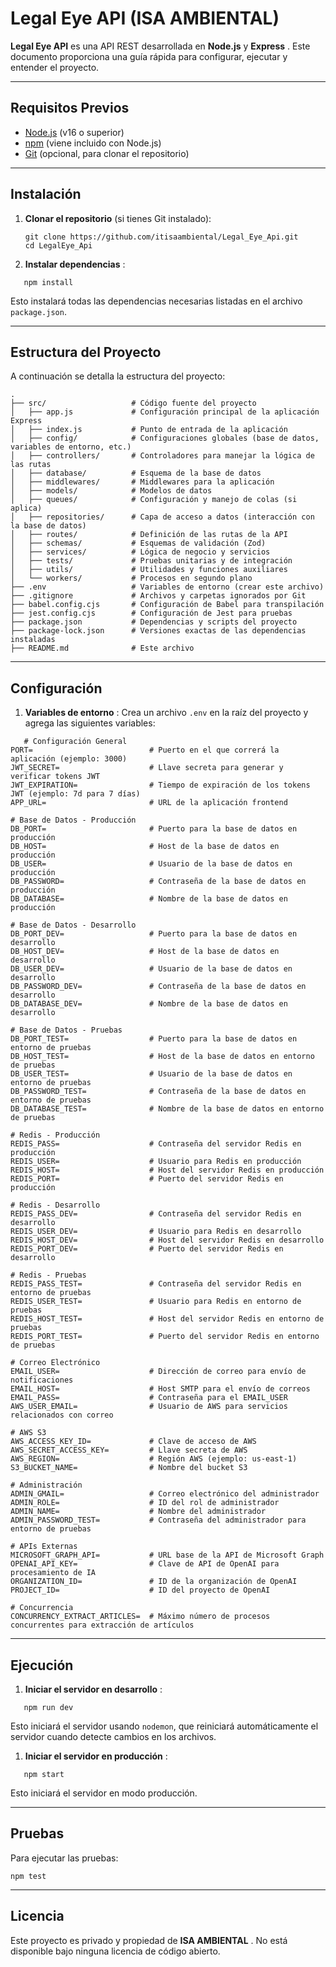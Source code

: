 # Legal Eye API (ISA AMBIENTAL)

**Legal Eye API** es una API REST desarrollada en **Node.js** y  **Express** . Este documento proporciona una guía rápida para configurar, ejecutar y entender el proyecto.

---

## Requisitos Previos

* [Node.js](https://nodejs.org/) (v16 o superior)
* [npm](https://www.npmjs.com/) (viene incluido con Node.js)
* [Git](https://git-scm.com/) (opcional, para clonar el repositorio)

---

## Instalación

1. **Clonar el repositorio** (si tienes Git instalado):

   ```
   git clone https://github.com/itisaambiental/Legal_Eye_Api.git
   cd LegalEye_Api
   ```
2. **Instalar dependencias** :

```
   npm install
```

   Esto instalará todas las dependencias necesarias listadas en el archivo `package.json`.

---

## Estructura del Proyecto

A continuación se detalla la estructura del proyecto:

```
.
├── src/                   # Código fuente del proyecto
│   ├── app.js             # Configuración principal de la aplicación Express
│   ├── index.js           # Punto de entrada de la aplicación
│   ├── config/            # Configuraciones globales (base de datos, variables de entorno, etc.)
│   ├── controllers/       # Controladores para manejar la lógica de las rutas
│   ├── database/          # Esquema de la base de datos
│   ├── middlewares/       # Middlewares para la aplicación
│   ├── models/            # Modelos de datos
│   ├── queues/            # Configuración y manejo de colas (si aplica)
│   ├── repositories/      # Capa de acceso a datos (interacción con la base de datos)
│   ├── routes/            # Definición de las rutas de la API
│   ├── schemas/           # Esquemas de validación (Zod)
│   ├── services/          # Lógica de negocio y servicios
│   ├── tests/             # Pruebas unitarias y de integración
│   ├── utils/             # Utilidades y funciones auxiliares
│   └── workers/           # Procesos en segundo plano
├── .env                   # Variables de entorno (crear este archivo)
├── .gitignore             # Archivos y carpetas ignorados por Git
├── babel.config.cjs       # Configuración de Babel para transpilación
├── jest.config.cjs        # Configuración de Jest para pruebas
├── package.json           # Dependencias y scripts del proyecto
├── package-lock.json      # Versiones exactas de las dependencias instaladas
├── README.md              # Este archivo
```

---

## Configuración

1. **Variables de entorno** :
   Crea un archivo `.env` en la raíz del proyecto y agrega las siguientes variables:

```
   # Configuración General
PORT=                          # Puerto en el que correrá la aplicación (ejemplo: 3000)
JWT_SECRET=                    # Llave secreta para generar y verificar tokens JWT
JWT_EXPIRATION=                # Tiempo de expiración de los tokens JWT (ejemplo: 7d para 7 días)
APP_URL=                       # URL de la aplicación frontend

# Base de Datos - Producción
DB_PORT=                       # Puerto para la base de datos en producción
DB_HOST=                       # Host de la base de datos en producción
DB_USER=                       # Usuario de la base de datos en producción
DB_PASSWORD=                   # Contraseña de la base de datos en producción
DB_DATABASE=                   # Nombre de la base de datos en producción

# Base de Datos - Desarrollo
DB_PORT_DEV=                   # Puerto para la base de datos en desarrollo
DB_HOST_DEV=                   # Host de la base de datos en desarrollo
DB_USER_DEV=                   # Usuario de la base de datos en desarrollo
DB_PASSWORD_DEV=               # Contraseña de la base de datos en desarrollo
DB_DATABASE_DEV=               # Nombre de la base de datos en desarrollo

# Base de Datos - Pruebas
DB_PORT_TEST=                  # Puerto para la base de datos en entorno de pruebas
DB_HOST_TEST=                  # Host de la base de datos en entorno de pruebas
DB_USER_TEST=                  # Usuario de la base de datos en entorno de pruebas
DB_PASSWORD_TEST=              # Contraseña de la base de datos en entorno de pruebas
DB_DATABASE_TEST=              # Nombre de la base de datos en entorno de pruebas

# Redis - Producción
REDIS_PASS=                    # Contraseña del servidor Redis en producción
REDIS_USER=                    # Usuario para Redis en producción
REDIS_HOST=                    # Host del servidor Redis en producción
REDIS_PORT=                    # Puerto del servidor Redis en producción

# Redis - Desarrollo
REDIS_PASS_DEV=                # Contraseña del servidor Redis en desarrollo
REDIS_USER_DEV=                # Usuario para Redis en desarrollo
REDIS_HOST_DEV=                # Host del servidor Redis en desarrollo
REDIS_PORT_DEV=                # Puerto del servidor Redis en desarrollo

# Redis - Pruebas
REDIS_PASS_TEST=               # Contraseña del servidor Redis en entorno de pruebas
REDIS_USER_TEST=               # Usuario para Redis en entorno de pruebas
REDIS_HOST_TEST=               # Host del servidor Redis en entorno de pruebas
REDIS_PORT_TEST=               # Puerto del servidor Redis en entorno de pruebas

# Correo Electrónico
EMAIL_USER=                    # Dirección de correo para envío de notificaciones
EMAIL_HOST=                    # Host SMTP para el envío de correos
EMAIL_PASS=                    # Contraseña para el EMAIL_USER
AWS_USER_EMAIL=                # Usuario de AWS para servicios relacionados con correo

# AWS S3
AWS_ACCESS_KEY_ID=             # Clave de acceso de AWS
AWS_SECRET_ACCESS_KEY=         # Llave secreta de AWS
AWS_REGION=                    # Región AWS (ejemplo: us-east-1)
S3_BUCKET_NAME=                # Nombre del bucket S3

# Administración
ADMIN_GMAIL=                   # Correo electrónico del administrador
ADMIN_ROLE=                    # ID del rol de administrador
ADMIN_NAME=                    # Nombre del administrador
ADMIN_PASSWORD_TEST=           # Contraseña del administrador para entorno de pruebas

# APIs Externas
MICROSOFT_GRAPH_API=           # URL base de la API de Microsoft Graph
OPENAI_API_KEY=                # Clave de API de OpenAI para procesamiento de IA
ORGANIZATION_ID=               # ID de la organización de OpenAI
PROJECT_ID=                    # ID del proyecto de OpenAI

# Concurrencia
CONCURRENCY_EXTRACT_ARTICLES=  # Máximo número de procesos concurrentes para extracción de artículos
```

---

## Ejecución

1. **Iniciar el servidor en desarrollo** :

```
   npm run dev
```

   Esto iniciará el servidor usando `nodemon`, que reiniciará automáticamente el servidor cuando detecte cambios en los archivos.

1. **Iniciar el servidor en producción** :

```
   npm start
```

   Esto iniciará el servidor en modo producción.

---

## Pruebas

Para ejecutar las pruebas:

```
npm test
```

---

## Licencia

Este proyecto es privado y propiedad de  **ISA AMBIENTAL** . No está disponible bajo ninguna licencia de código abierto.
